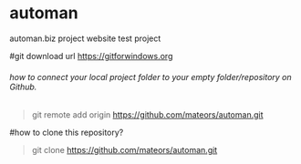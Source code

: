 # automan
automan.biz project website
test project

#git download url
https://gitforwindows.org

###### how to connect your local project folder to your empty folder/repository on Github.
>git remote add origin https://github.com/mateors/automan.git

#how to clone this repository?
> git clone https://github.com/mateors/automan.git
